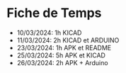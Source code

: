 # Fiche de Temps

- 10/03/2024: 1h KICAD
- 11/03/2024: 2h KICAD et ARDUINO
- 23/03/2024: 1h APK et README
- 25/03/2024: 5h APK et KICAD
- 26/03/2024: 2h APK + Arduino
